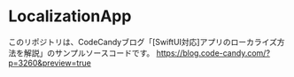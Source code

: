 # LocalizationApp

このリポジトリは、CodeCandyブログ「[SwiftUI対応]アプリのローカライズ方法を解説」のサンプルソースコードです。
https://blog.code-candy.com/?p=3260&preview=true

